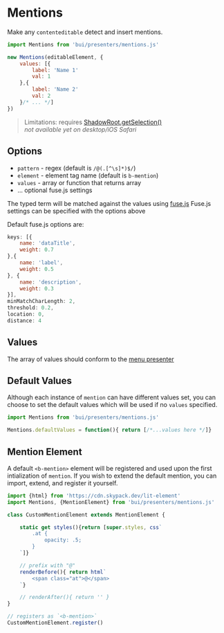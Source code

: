 Mentions
=============

Make any `contenteditable` detect and insert mentions.

```js
import Mentions from 'bui/presenters/mentions.js'

new Mentions(editableElement, {
    values: [{
        label: 'Name 1'
        val: 1
    },{
        label: 'Name 2'
        val: 2
    }/* ... */]
})
```

>Limitations: requires [ShadowRoot.getSelection()](https://developer.mozilla.org/en-US/docs/Web/API/DocumentOrShadowRoot/getSelection)  
> *not available yet on desktop/iOS Safari*

## Options
- `pattern` - regex (default is `/@(.[^\s]*)$/`)
- `element` - element tag name (default is `b-mention`)
- `values` - array or function that returns array
- ... optional fuse.js settings

The typed term will be matched against the values using [fuse.js](https://fusejs.io/)
Fuse.js settings can be specified with the options above

Default fuse.js options are:
```js
keys: [{
    name: 'dataTitle',
    weight: 0.7
},{
    name: 'label',
    weight: 0.5
}, {
    name: 'description',
    weight: 0.3
}],
minMatchCharLength: 2,
threshold: 0.2,
location: 0,
distance: 4
```

## Values
The array of values should conform to the [menu presenter](../menu/README.md)

## Default Values
Although each instance of `mention` can have different values set, you can choose to set the default values which will be used if no `values` specified.

```js
import Mentions from 'bui/presenters/mentions.js'

Mentions.defaultValues = function(){ return [/*...values here */]}
```


## Mention Element
A default `<b-mention>` element will be registered and used upon the first intialization of `mention`. 
If you wish to extend the default mention, you can import, extend, and register it yourself.

```js
import {html} from 'https://cdn.skypack.dev/lit-element'
import Mentions, {MentionElement} from 'bui/presenters/mentions.js'

class CustomMentionElement extends MentionElement {

    static get styles(){return [super.styles, css`
        .at {
            opacity: .5;
        }
    `]}

    // prefix with "@"
    renderBefore(){ return html`
        <span class="at">@</span>
    `}

    // renderAfter(){ return '' }
}

// registers as `<b-mention>`
CustomMentionElement.register()
```
